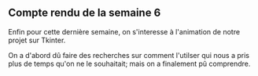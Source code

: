 ## Compte rendu de la semaine 6

Enfin pour cette dernière semaine, on s'interesse à l'animation de notre projet sur Tkinter.

On a d'abord dû faire des recherches sur comment l'utilser qui nous a pris plus de temps qu'on ne le souhaitait; mais on a finalement pû comprendre.

